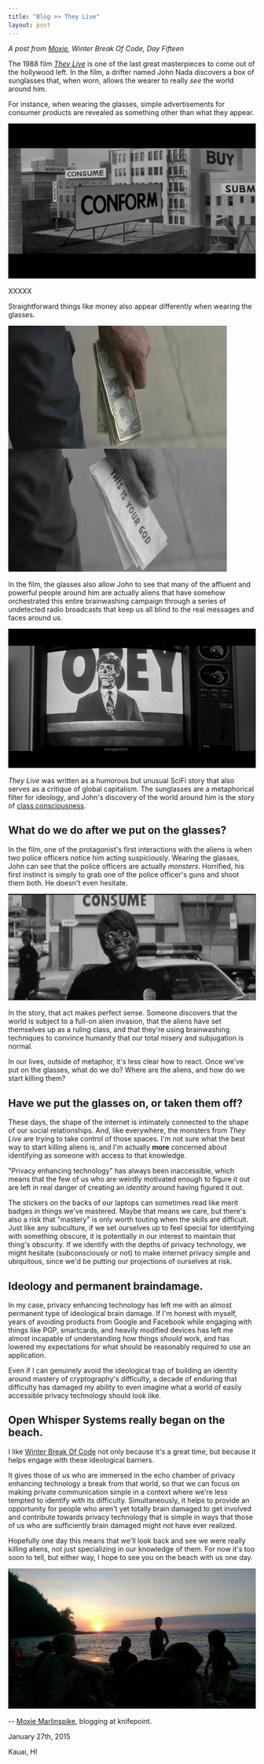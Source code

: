 ```yaml
---
title: "Blog >> They Live"
layout: post
---
```


*A post from [Moxie](https://twitter.com/moxie), Winter Break Of Code, Day Fifteen*

The 1988 film [*They Live*](http://www.imdb.com/title/tt0096256/?ref_=nv_sr_1) is one of the last great
masterpieces to come out of the hollywood left.  In the film, a drifter named John Nada discovers a box of sunglasses
that, when worn, allows the wearer to really *see* the world around him.

For instance, when wearing the glasses, simple advertisements for consumer products are revealed as something other
than what they appear.

<img src="/blog/images/theylive-messages.png" class="nice" alt="Consume. Submit. Obey."/>

XXXXX

Straightforward things like money also appear differently when wearing the glasses.

<img src="/blog/images/theylive-money.jpg" class="nice" alt="This is your god" />

In the film, the glasses also allow John to see that many of the affluent and powerful people around him are
actually aliens that have somehow orchestrated this entire brainwashing campaign through a series of undetected
radio broadcasts that keep us all blind to the real messages and faces around us.

<img src="/blog/images/theylive-aliens.png" class="nice" alt="Alien in power" />

*They Live* was written as a humorous but unusual SciFi story that also serves as a critique of global capitalism.
The sunglasses are a metaphorical filter for ideology, and John's discovery of the world around him is the story
of [class consciousness](https://en.wikipedia.org/wiki/Class_consciousness).

## What do we do after we put on the glasses?

In the film, one of the protagonist's first interactions with the aliens is when two police officers notice him
acting suspiciously.  Wearing the glasses, John can see that the police officers are actually *monsters*.  Horrified,
his first instinct is simply to grab one of the police officer's guns and shoot them both.  He doesn't even hesitate.

<img src="/blog/images/theylive-cops.jpg" class="nice" alt="Alien police" />

In the story, that act makes perfect sense.  Someone discovers that the world is subject to a full-on alien invasion,
that the aliens have set themselves up as a ruling class, and that they're using brainwashing techniques to convince
humanity that our total misery and subjugation is normal.

In our lives, outside of metaphor, it's less clear how to react.  Once we've put on the glasses, what do we do?
Where are the aliens, and how do we start killing them?

## Have we put the glasses on, or taken them off?

These days, the shape of the internet is intimately connected to the shape of our social relationships.  And, like
everywhere, the monsters from *They Live* are trying to take control of those spaces.  I'm not sure what the best
way to start killing aliens is, and I'm actually **more** concerned about identifying as someone with access to that
knowledge.

"Privacy enhancing technology" has always been inaccessible, which means that the few of us who are weirdly
motivated enough to figure it out are left in real danger of creating an *identity* around having figured it out.

The stickers on the backs of our laptops can sometimes read like merit badges in things we've mastered.  Maybe that means
we care, but there's also a risk that "mastery" is only worth touting when the skills are difficult.  Just like any
subculture, if we set ourselves up to feel special for identifying with something obscure, it is potentially in our
interest to maintain that thing's obscurity.  If we identify with the depths of privacy technology, we might hesitate
(subconsciously or not) to make internet privacy simple and ubiquitous, since we'd be putting our projections of ourselves
at risk.

## Ideology and permanent braindamage.

In my case, privacy enhancing technology has left me with an almost permanent type of ideological brain damage. If
I'm honest with myself, years of avoiding products from Google and Facebook while engaging with things like PGP,
smartcards, and heavily modified devices has left me almost incapable of understanding how things *should* work, and
has lowered my expectations for what should be reasonably required to use an application.

Even if I can genuinely avoid the ideological trap of building an identity around mastery of cryptography's difficulty,
a decade of enduring that difficulty has damaged my ability to even imagine what a world of easily accessible privacy
technology should look like.

## Open Whisper Systems really began on the beach.

I like [Winter Break Of Code](/blog/winter-of-code) not only because it's a great time, but because it helps engage with
these ideological barriers.

It gives those of us who are immersed in the echo chamber of privacy enhancing technology a break from that world, so
that we can focus on making private communication simple in a context where we're less tempted to identify with its
difficulty.  Simultaneously, it helps to provide an opportunity for people who aren't yet totally brain damaged to get
involved and contribute towards privacy technology that is simple in ways that those of us who are sufficiently brain
damaged might not have ever realized.

Hopefully one day this means that we'll look back and see we were really killing aliens, not just specializing in our
knowledge of them. For now it's too soon to tell, but either way, I hope to see you on the beach with us one day.

<img src="/blog/images/wboc-moxie-beach.jpg" class="nice" alt="The beach" />

-- [Moxie Marlinspike](https://twitter.com/moxie), blogging at knifepoint.

January 27th, 2015

Kauai, HI

